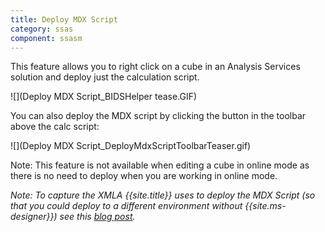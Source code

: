 ```yaml
---
title: Deploy MDX Script
category: ssas
component: ssasm
---
```

This feature allows you to right click on a cube in an Analysis Services solution and deploy just the calculation script.

![](Deploy MDX Script_BIDSHelper tease.GIF)

You can also deploy the MDX script by clicking the button in the toolbar above the calc script:

![](Deploy MDX Script_DeployMdxScriptToolbarTeaser.gif)

Note: This feature is not available when editing a cube in online mode as there is no need to deploy when you are working in online mode.

_Note: To capture the XMLA *{{site.title}}* uses to deploy the MDX Script (so that you could deploy to a different environment without {{site.ms-designer}}) see this [blog post](http://blog.davyknuysen.be/2010/05/05/xmla-script-to-deploy-mdx-calculations/)._